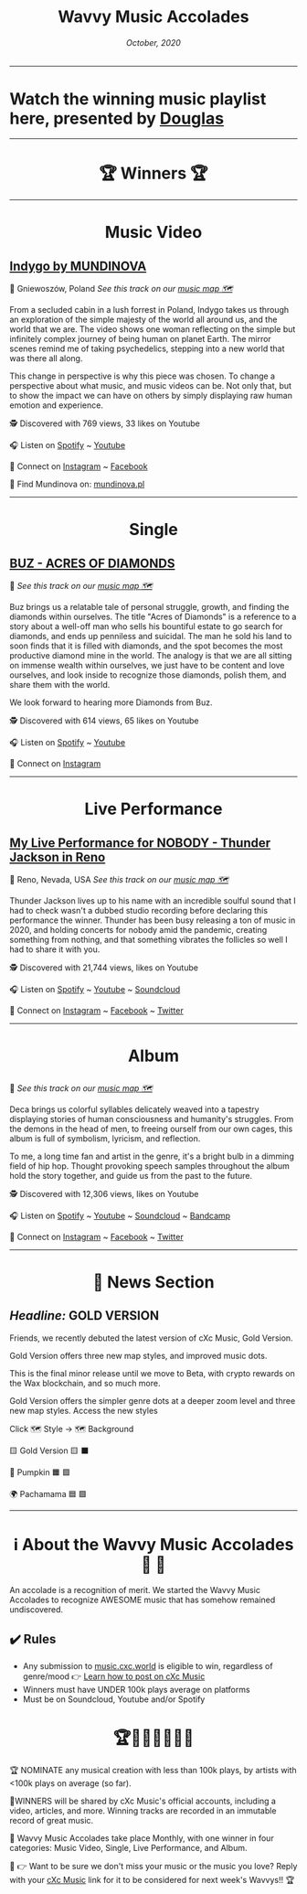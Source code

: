 
# <center> **Wavvy Music Accolades**</center> 
###### <center> October, 2020</center> 

___

# Watch the winning music playlist here, presented by [Douglas](https://douglas.life)




___

# <center>🏆 Winners 🏆 </center>

___

#  <center> **Music Video**</center> 



## [Indygo by MUNDINOVA]()
📍 Gniewoszów, Poland
*See this track on our [music map 🗺️]()*
</center>
From a secluded cabin in a lush forrest in Poland, Indygo takes us through an exploration of the simple majesty of the world all around us, and the world that we are. The video shows one woman reflecting on the simple but infinitely complex journey of being human on planet Earth. The mirror scenes remind me of taking psychedelics, stepping into a new world that was there all along. 

This change in perspective is why this piece was chosen. To change a perspective about what music, and music videos can be. Not only that, but to show the impact we can have on others by simply displaying raw human emotion and experience.  


🕵 Discovered with 769 views, 33 likes on Youtube

🎧 Listen on [Spotify](https://open.spotify.com/artist/3Vb6lmYUNPoC46aAdcXWqA?si=OAcQgztbSX6ot1v4o-v9zQ) ~ [Youtube](https://www.youtube.com/watch?v=8fJM_bNKFME)

💫 Connect on [Instagram](https://www.instagram.com/mundinova.music/) ~ [Facebook](https://www.facebook.com/mundinovamusic/) 

🔗 Find Mundinova on: [mundinova.pl](https://mundinova.pl/en/mundi-2/)

___


#  <center> **Single**</center> 

## [BUZ - ACRES OF DIAMONDS]()
📍 
*See this track on our [music map 🗺️]()*
</center>

Buz brings us a relatable tale of personal struggle, growth, and finding the diamonds within ourselves. The title "Acres of Diamonds" is a reference to a story about a well-off man who sells his bountiful estate to go search for diamonds, and ends up penniless and suicidal. The man he sold his land to soon finds that it is filled with diamonds, and the spot becomes the most productive diamond mine in the world. The analogy is that we are all sitting on immense wealth within ourselves, we just have to be content and love ourselves, and look inside to recognize those diamonds, polish them, and share them with the world. 

We look forward to hearing more Diamonds from Buz.


🕵 Discovered with 614 views, 65 likes on Youtube

🎧 Listen on [Spotify](https://open.spotify.com/artist/3HLwtkKPPvrbf7iCZnGKgO) ~ [Youtube](https://www.youtube.com/watch?v=CcgX7ps3g8U)


💫 Connect on [Instagram](https://www.instagram.com/indiebuz/) 



___

#  <center>**Live Performance**</center>

## [My Live Performance for NOBODY - Thunder Jackson in Reno]()
📍 Reno, Nevada, USA
*See this track on our [music map 🗺️]()*
</center>

Thunder Jackson lives up to his name with an incredible soulful sound that I had to check wasn't a dubbed studio recording before declaring this performance the winner. Thunder has been busy releasing a ton of music in 2020, and holding concerts for nobody amid the pandemic, creating something from nothing, and that something vibrates the follicles so well I had to share it with you. 


🕵 Discovered with 21,744 views,  likes on Youtube

🎧 Listen on [Spotify](https://open.spotify.com/artist/3o0xJMKswwtXz2PhrRCHhJ) ~ [Youtube](https://www.youtube.com/watch?v=izAYrp8c6SE) ~ [Soundcloud](https://soundcloud.com/thunderjackson)

💫 Connect on [Instagram](https://www.instagram.com/thunderjackson/) ~ [Facebook](https://www.facebook.com/thunderjackson) ~ [Twitter](https://twitter.com/thunderjackson)

___

#  <center>**Album**</center>


## []()
📍 
*See this track on our [music map 🗺️]()*
 
</center>
Deca brings us colorful syllables delicately weaved into a tapestry displaying stories of human consciousness and humanity's struggles. From the demons in the head of men, to freeing ourself from our own cages, this album is full of symbolism, lyricism, and reflection. 

To me, a long time fan and artist in the genre, it's a bright bulb in a dimming field of hip hop. Thought provoking speech samples throughout the album hold the story together, and guide us from the past to the future. 


🕵 Discovered with 12,306 views,  likes on Youtube

🎧 Listen on [Spotify](https://open.spotify.com/album/45YqsEtwX8y55UxoUyqyQP) ~ [Youtube](https://www.youtube.com/watch?v=wjzt00RmK-I) ~ [Soundcloud](https://soundcloud.com/decamusic) ~ [Bandcamp](https://deca.bandcamp.com/album/snakes-and-birds)

💫 Connect on [Instagram](https://www.instagram.com/decamusic/?hl=en) ~ [Facebook](https://www.facebook.com/DecaMusic/) ~ [Twitter](https://twitter.com/decamusic?lang=en)


___
# <center>📰 News Section </center>
## *Headline:*  GOLD VERSION

Friends, we recently debuted the latest version of cXc Music, Gold Version. 

Gold Version offers three new map styles, and improved music dots. 

This is the final minor release until we move to Beta, with crypto rewards on the Wax blockchain, and so much more. 

Gold Version offers the simpler genre dots at a deeper zoom level and three new map styles. Access the new styles

Click 🗺️ Style -> 🗺️ Background

🟨 Gold Version 🟨 ⬛

🎃 Pumpkin  🟧 🟪

🌍 Pachamama 🟦 🟩 





___
# <center>ℹ️ About the Wavvy Music Accolades🕺 🌊 </center>

An accolade is a recognition of merit. We started the Wavvy Music Accolades to recognize AWESOME music that has somehow remained undiscovered.


## ✔️ Rules
- Any submission to [music.cxc.world](https://music.cxc.world) is eligible to win, regardless of genre/mood  👉 [Learn how to post on cXc Music](https://docs.cxc.world/knowledge-base/how-to-add-music/)
- Winners must have UNDER 100k plays average on platforms
- Must be on Soundcloud, Youtube and/or Spotify


#  <center>🏆🥇🎼🎶🎵🏅🎊</center>


🏆 NOMINATE any musical creation with less than 100k plays, by artists with <100k plays on average (so far).

🥇WINNERS will be shared by cXc Music's official accounts, including a video, articles, and more. Winning tracks are recorded in an immutable record of great music. 

🌊 Wavvy Music Accolades take place Monthly, with one winner in four categories: Music Video, Single, Live Performance, and Album.

🔑 👉 Want to be sure we don't miss your music or the music you love? Reply with your [cXc Music](https://music.cxc.world) link for it to be considered for next week's Wavvys!! 🏆
<!--stackedit_data:
eyJoaXN0b3J5IjpbLTE3MDcwODUxMDcsLTU5NjEyMzQxMCwyMD
Y3OTExNzk3LC0xNDM2NzQ1MDczLDc5MzEyOTMzNSwxODk2NjIw
MjgsLTEwMjYwOTkzMTQsMTY5MjUwMTc2OSwzNDczNDczOTAsMT
I5MzExODY2NCw4Mjg1NDE4MTEsLTIwOTAwMTg0ODYsLTIxNDcw
NDY4ODgsMjczMjQ3MjkyLDQyMzg4Nzk4OCwxNDg2ODExMzI5LD
UwNjQ1NzIyOSwtMTg2NTMwODYyMCw0MjAxNTI2MjcsLTEzODU2
NzU2NTRdfQ==
-->